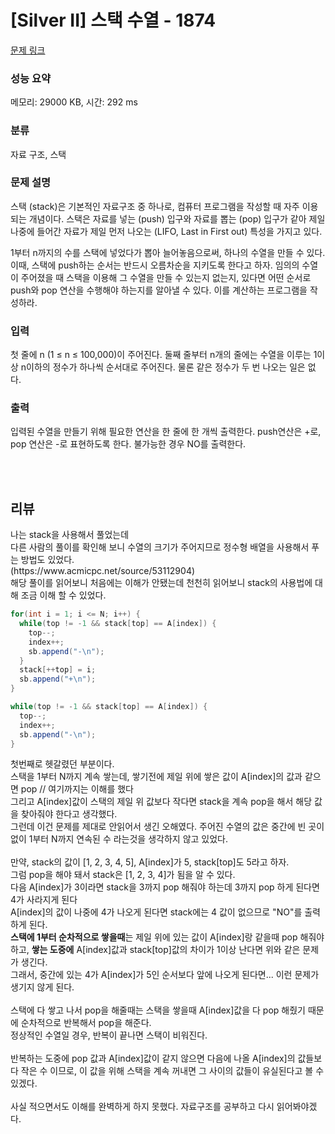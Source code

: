# [Silver II] 스택 수열 - 1874 

[문제 링크](https://www.acmicpc.net/problem/1874) 

### 성능 요약

메모리: 29000 KB, 시간: 292 ms

### 분류

자료 구조, 스택

### 문제 설명

<p>스택 (stack)은 기본적인 자료구조 중 하나로, 컴퓨터 프로그램을 작성할 때 자주 이용되는 개념이다. 스택은 자료를 넣는 (push) 입구와 자료를 뽑는 (pop) 입구가 같아 제일 나중에 들어간 자료가 제일 먼저 나오는 (LIFO, Last in First out) 특성을 가지고 있다.</p>

<p>1부터 n까지의 수를 스택에 넣었다가 뽑아 늘어놓음으로써, 하나의 수열을 만들 수 있다. 이때, 스택에 push하는 순서는 반드시 오름차순을 지키도록 한다고 하자. 임의의 수열이 주어졌을 때 스택을 이용해 그 수열을 만들 수 있는지 없는지, 있다면 어떤 순서로 push와 pop 연산을 수행해야 하는지를 알아낼 수 있다. 이를 계산하는 프로그램을 작성하라.</p>

### 입력 

 <p>첫 줄에 n (1 ≤ n ≤ 100,000)이 주어진다. 둘째 줄부터 n개의 줄에는 수열을 이루는 1이상 n이하의 정수가 하나씩 순서대로 주어진다. 물론 같은 정수가 두 번 나오는 일은 없다.</p>

### 출력 

 <p>입력된 수열을 만들기 위해 필요한 연산을 한 줄에 한 개씩 출력한다. push연산은 +로, pop 연산은 -로 표현하도록 한다. 불가능한 경우 NO를 출력한다.</p>





<br><br>
## 리뷰
<p>
나는 stack을 사용해서 풀었는데<br>
다른 사람의 풀이를 확인해 보니 수열의 크기가 주어지므로 정수형 배열을 사용해서 푸는 방법도 있었다.<br>
(https://www.acmicpc.net/source/53112904) <br>
해당 풀이를 읽어보니 처음에는 이해가 안됐는데 천천히 읽어보니 stack의 사용법에 대해 조금 이해 할 수 있었다.<br>
 
```java
for(int i = 1; i <= N; i++) {
  while(top != -1 && stack[top] == A[index]) {
    top--;
    index++;
    sb.append("-\n");
  }
  stack[++top] = i;
  sb.append("+\n");
}

while(top != -1 && stack[top] == A[index]) {
  top--;
  index++;
  sb.append("-\n");
}
 ```

첫번째로 헷갈렸던 부분이다.<br>
스택을 1부터 N까지 계속 쌓는데, 쌓기전에 제일 위에 쌓은 값이 A[index]의 값과 같으면 pop // 여기까지는 이해를 했다 <br>
그리고 A[index]값이 스택의 제일 위 값보다 작다면 stack을 계속 pop을 해서 해당 값을 찾아줘야 한다고 생각했다.<br>
그런데 이건 문제를 제대로 안읽어서 생긴 오해였다. 주어진 수열의 값은 중간에 빈 곳이 없이 1부터 N까지 연속된 수 라는것을 생각하지 않고 있었다. <br>
<br>
만약, stack의 값이 [1, 2, 3, 4, 5], A[index]가 5, stack[top]도 5라고 하자.<br>
그럼 pop을 해야 돼서 stack은 [1, 2, 3, 4]가 됨을 알 수 있다. <br> 
다음 A[index]가 3이라면 stack을 3까지 pop 해줘야 하는데 3까지 pop 하게 된다면 4가 사라지게 된다<br>
A[index]의 값이 나중에 4가 나오게 된다면 stack에는 4 값이 없으므로 "NO"를 출력하게 된다. <br>
<b>스택에 1부터 순차적으로 쌓을때</b>는 제일 위에 있는 값이 A[index]랑 같을때 pop 해줘야 하고, <b>쌓는 도중에</b> A[index]값과 stack[top]값의 차이가 1이상 난다면 위와 같은 문제가 생긴다. <br>
그래서, 중간에 있는 4가 A[index]가 5인 순서보다 앞에 나오게 된다면... 이런 문제가 생기지 않게 된다.<br>
<br>
스택에 다 쌓고 나서 pop을 해줄때는 스택을 쌓을때 A[index]값을 다 pop 해줬기 때문에 순차적으로 반복해서 pop을 해준다. <br>
정상적인 수열일 경우, 반복이 끝나면 스택이 비워진다. <br> 
<br>반복하는 도중에 pop 값과 A[index]값이 같지 않으면 다음에 나올 A[index]의 값들보다 작은 수 이므로, 이 값을 위해 스택을 계속 꺼내면 그 사이의 값들이 유실된다고 볼 수 있겠다.<br>
<br>
사실 적으면서도 이해를 완벽하게 하지 못했다. 자료구조를 공부하고 다시 읽어봐야겠다.
</p>


